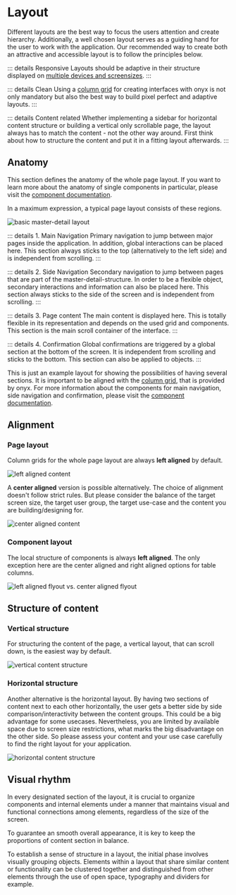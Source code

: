 # Layout

Different layouts are the best way to focus the users attention and create hierarchy. Additionally, a well chosen layout serves as a guiding hand for the user to work with the application. Our recommended way to create both an attractive and accessible layout is to follow the principles below.

::: details Responsive
Layouts should be adaptive in their structure displayed on [multiple devices and screensizes](/basics/breakpoints-grid).
:::

::: details Clean
Using a [column grid](/basics/breakpoints-grid) for creating interfaces with onyx is not only mandatory but also the best way to build pixel perfect and adaptive layouts.
:::

::: details Content related
Whether implementing a sidebar for horizontal content structure or building a vertical only scrollable page, the layout always has to match the content - not the other way around. First think about how to structure the content and put it in a fitting layout afterwards.
:::

## Anatomy

This section defines the anatomy of the whole page layout. If you want to learn more about the anatomy of single components in particular, please visit the [component documentation](/development/).

In a maximum expression, a typical page layout consists of these regions.

![basic master-detail layout](/images/anatomy.webp)

::: details 1. Main Navigation
Primary navigation to jump between major pages inside the application. In addition, global interactions can be placed here. This section always sticks to the top (alternatively to the left side) and is independent from scrolling.
:::

::: details 2. Side Navigation
Secondary navigation to jump between pages that are part of the master-detail-structure. In order to be a flexible object, secondary interactions and information can also be placed here. This section always sticks to the side of the screen and is independent from scrolling.
:::

::: details 3. Page content
The main content is displayed here. This is totally flexible in its representation and depends on the used grid and components. This section is the main scroll container of the interface.
:::

::: details 4. Confirmation
Global confirmations are triggered by a global section at the bottom of the screen. It is independent from scrolling and sticks to the bottom. This section can also be applied to objects.
:::

This is just an example layout for showing the possibilities of having several sections. It is important to be aligned with the [column grid](/basics/breakpoints-grid), that is provided by onyx. For more information about the components for main navigation, side navigation and confirmation, please visit the [component documentation](/development/).

## Alignment

### Page layout

Column grids for the whole page layout are always **left aligned** by default.

![left aligned content](/images/layout_alignment_left.webp)

A **center aligned** version is possible alternatively. The choice of alignment doesn't follow strict rules. But please consider the balance of the target screen size, the target user group, the target use-case and the content you are building/designing for.

![center aligned content](/images/layout_alignment_center.webp)

### Component layout

The local structure of components is always **left aligned**. The only exception here are the center aligned and right aligned options for table columns.

![left aligned flyout vs. center aligned flyout](/images/component_alignment.webp)

## Structure of content

### Vertical structure

For structuring the content of the page, a vertical layout, that can scroll down, is the easiest way by default.

![vertical content structure](/images/vertical_content_structure.webp)

### Horizontal structure

Another alternative is the horizontal layout. By having two sections of content next to each other horizontally, the user gets a better side by side comparison/interactivity between the content groups. This could be a big advantage for some usecases. Nevertheless, you are limited by available space due to screen size restrictions, what marks the big disadvantage on the other side. So please assess your content and your use case carefully to find the right layout for your application.

![horizontal content structure](/images/horizontal_content_structure.webp)

## Visual rhythm

In every designated section of the layout, it is crucial to organize components and internal elements under a manner that maintains visual and functional connections among elements, regardless of the size of the screen.

To guarantee an smooth overall appearance, it is key to keep the proportions of content section in balance.

To establish a sense of structure in a layout, the initial phase involves visually grouping objects. Elements within a layout that share similar content or functionality can be clustered together and distinguished from other elements through the use of open space, typography and dividers for example.
